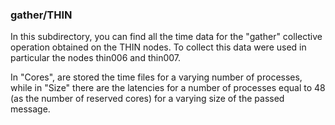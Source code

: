 ### gather/THIN

In this subdirectory, you can find all the time data for the "gather" collective operation obtained
on the THIN nodes. To collect this data were used in particular the nodes thin006 and thin007.

In "Cores", are stored the time files for a varying number of processes, while in "Size" there are the latencies
for a number of processes equal to 48 (as the number of reserved cores) for a varying size of the passed message.
